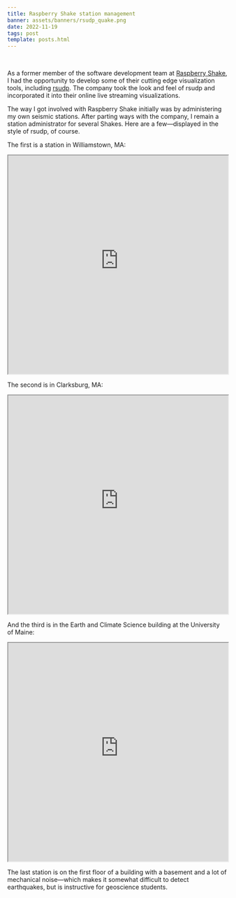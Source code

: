```yaml
---
title: Raspberry Shake station management
banner: assets/banners/rsudp_quake.png
date: 2022-11-19
tags: post
template: posts.html
---
```

<br>

As a former member of the software development team at [Raspberry Shake](https://raspberryshake.org), I had the opportunity to develop some of their cutting edge visualization tools, including [rsudp](https://github.com/raspishake/rsudp). The company took the look and feel of rsudp and incorporated it into their online live streaming visualizations.

The way I got involved with Raspberry Shake initially was by administering my own seismic stations. After parting ways with the company, I remain a station administrator for several Shakes. Here are a few—displayed in the style of rsudp, of course.

The first is a station in Williamstown, MA:

<iframe width="100%" height="500" src="https://dataview.raspberryshake.org/#/embed/AM/RCB43/00/EHZ"></iframe>

The second is in Clarksburg, MA:

<iframe width="100%" height="500" src="https://dataview.raspberryshake.org/#/embed/AM/R6A3B/00/EHZ"></iframe>

And the third is in the Earth and Climate Science building at the University of Maine:

<iframe width="100%" height="500" src="https://dataview.raspberryshake.org/#/embed/AM/R4989/00/SHZ"></iframe>

The last station is on the first floor of a building with a basement and a lot of mechanical noise—which makes it somewhat difficult to detect earthquakes, but is instructive for geoscience students.
